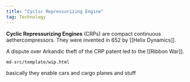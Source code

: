 ```yaml
---
title: "Cyclic Repressurizing Engine"
tag: Technology
---
```


**Cyclic Repressurizing Engines** (CRPs) are compact continuous aethercompressors. They were invented in 652 by [[Helix Dynamics]].

A dispute over Arkandic theft of the CRP patent led to the [[Ribbon War]].

```{.include}
md-src/template/wip.html
```

basically they enable cars and cargo planes and stuff
